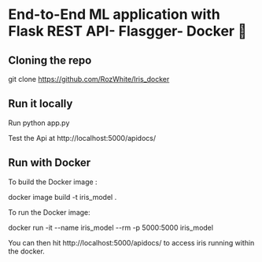 # End-to-End ML application with Flask REST API- Flasgger- Docker  🐳

## Cloning the repo
git clone https://github.com/RozWhite/Iris_docker

## Run it locally 
Run python app.py 

Test the Api at http://localhost:5000/apidocs/

## Run with Docker

To build the Docker image :

docker image build -t iris_model .


To run the Docker image:

docker run -it --name iris_model --rm -p 5000:5000 iris_model

You can then hit http://localhost:5000/apidocs/ to access iris running within the docker.


